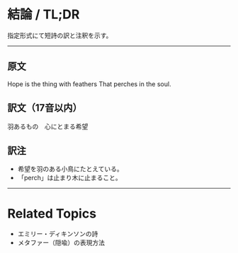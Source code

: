 # 結論 / TL;DR

指定形式にて短詩の訳と注釈を示す。

---

## 原文

Hope is the thing with feathers
That perches in the soul.

## 訳文（17音以内）

羽あるもの　心にとまる希望

## 訳注

* 希望を羽のある小鳥にたとえている。
* 「perch」は止まり木に止まること。

---

# Related Topics

* エミリー・ディキンソンの詩
* メタファー（隠喩）の表現方法
